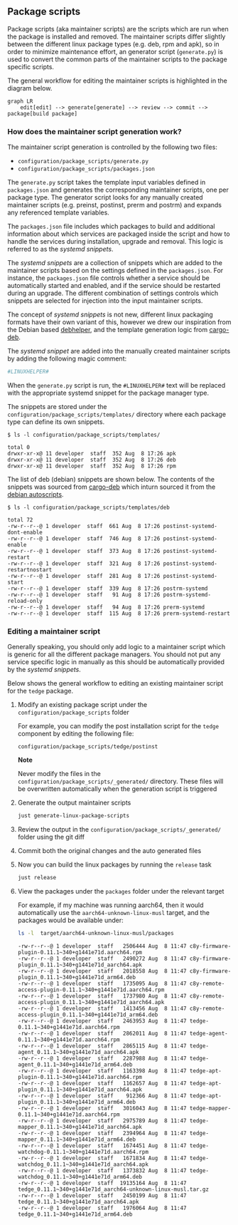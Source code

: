 ## Package scripts

Package scripts (aka maintainer scripts) are the scripts which are run when the package is installed and removed. The maintainer scripts differ slightly between the different linux package types (e.g. deb, rpm and apk), so in order to minimize maintenance effort, an generator script (`generate.py`) is used to convert the common parts of the maintainer scripts to the package specific scripts.

The general workflow for editing the maintainer scripts is highlighted in the diagram below.

```mermaid
graph LR
    edit[edit] --> generate[generate] --> review --> commit --> package[build package]
```

### How does the maintainer script generation work?

The maintainer script generation is controlled by the following two files:

* `configuration/package_scripts/generate.py`
* `configuration/package_scripts/packages.json`

The `generate.py` script takes the template input variables defined in `packages.json` and generates the corresponding maintainer scripts, one per package type. The generator script looks for any manually created maintainer scripts (e.g. preinst, postinst, prerm and postrm) and expands any referenced template variables.

The `packages.json` file includes which packages to build and additional information about which services are packaged inside the script and how to handle the services during installation, upgrade and removal. This logic is referred to as the *systemd snippets*.

The *systemd snippets* are a collection of snippets which are added to the maintainer scripts based on the settings defined in the `packages.json`. For instance, the `packages.json` file controls whether a service should be automatically started and enabled, and if the service should be restarted during an upgrade. The different combination of settings controls which snippets are selected for injection into the input maintainer scripts.

The concept of *systemd snippets* is not new, different linux packaging formats have their own variant of this, however we drew our inspiration from the Debian based [debhelper](https://man7.org/linux/man-pages/man7/debhelper.7.html), and the template generation logic from [cargo-deb](https://github.com/kornelski/cargo-deb).

The *systemd snippet* are added into the manually created maintainer scripts by adding the following magic comment:

```sh
#LINUXHELPER#
```

When the `generate.py` script is run, the `#LINUXHELPER#` text will be replaced with the appropriate systemd snippet for the package manager type.

The snippets are stored under the `configuration/package_scripts/templates/` directory where each package type can define its own snippets.

```text
$ ls -l configuration/package_scripts/templates/

total 0
drwxr-xr-x@ 11 developer  staff  352 Aug  8 17:26 apk
drwxr-xr-x@ 11 developer  staff  352 Aug  8 17:26 deb
drwxr-xr-x@ 11 developer  staff  352 Aug  8 17:26 rpm
```

The list of deb (debian) snippets are shown below. The contents of the snippets was sourced from [cargo-deb](https://github.com/kornelski/cargo-deb/tree/main/autoscripts) which inturn sourced it from the [debian autoscripts](https://github.com/Debian/debhelper/tree/master/autoscripts).

```text
$ ls -l configuration/package_scripts/templates/deb

total 72
-rw-r--r--@ 1 developer  staff  661 Aug  8 17:26 postinst-systemd-dont-enable
-rw-r--r--@ 1 developer  staff  746 Aug  8 17:26 postinst-systemd-enable
-rw-r--r--@ 1 developer  staff  373 Aug  8 17:26 postinst-systemd-restart
-rw-r--r--@ 1 developer  staff  321 Aug  8 17:26 postinst-systemd-restartnostart
-rw-r--r--@ 1 developer  staff  281 Aug  8 17:26 postinst-systemd-start
-rw-r--r--@ 1 developer  staff  339 Aug  8 17:26 postrm-systemd
-rw-r--r--@ 1 developer  staff   91 Aug  8 17:26 postrm-systemd-reload-only
-rw-r--r--@ 1 developer  staff   94 Aug  8 17:26 prerm-systemd
-rw-r--r--@ 1 developer  staff  115 Aug  8 17:26 prerm-systemd-restart
```

### Editing a maintainer script

Generally speaking, you should only add logic to a maintainer script which is generic for all the different package managers. You should not put any service specific logic in manually as this should be automatically provided by the *systemd snippets*.

Below shows the general workflow to editing an existing maintainer script for the `tedge` package.

1. Modify an existing package script under the `configuration/package_scripts` folder

    For example, you can modify the post installation script for the `tedge` component by editing the following file:

    ```text
    configuration/package_scripts/tedge/postinst
    ```

    **Note**

    Never modify the files in the `configuration/package_scripts/_generated/` directory. These files will be overwritten automatically when the generation script is triggered

2. Generate the output maintainer scripts

    ```sh
    just generate-linux-package-scripts
    ```

3. Review the output in the `configuration/package_scripts/_generated/` folder using the git diff

4. Commit both the original changes and the auto generated files

5. Now you can build the linux packages by running the `release` task

    ```sh
    just release
    ```

6. View the packages under the `packages` folder under the relevant target

    For example, if my machine was running aarch64, then it would automatically use the `aarch64-unknown-linux-musl` target, and the packages would be available under:

    ```sh
    ls -l  target/aarch64-unknown-linux-musl/packages
    ```

    ```text
    -rw-r--r--@ 1 developer  staff   2506444 Aug  8 11:47 c8y-firmware-plugin-0.11.1~340+g1441e71d.aarch64.rpm
    -rw-r--r--@ 1 developer  staff   2490272 Aug  8 11:47 c8y-firmware-plugin_0.11.1~340+g1441e71d_aarch64.apk
    -rw-r--r--@ 1 developer  staff   2018558 Aug  8 11:47 c8y-firmware-plugin_0.11.1~340+g1441e71d_arm64.deb
    -rw-r--r--@ 1 developer  staff   1735095 Aug  8 11:47 c8y-remote-access-plugin-0.11.1~340+g1441e71d.aarch64.rpm
    -rw-r--r--@ 1 developer  staff   1737980 Aug  8 11:47 c8y-remote-access-plugin_0.11.1~340+g1441e71d_aarch64.apk
    -rw-r--r--@ 1 developer  staff   1413456 Aug  8 11:47 c8y-remote-access-plugin_0.11.1~340+g1441e71d_arm64.deb
    -rw-r--r--@ 1 developer  staff   2463953 Aug  8 11:47 tedge-0.11.1~340+g1441e71d.aarch64.rpm
    -rw-r--r--@ 1 developer  staff   2862011 Aug  8 11:47 tedge-agent-0.11.1~340+g1441e71d.aarch64.rpm
    -rw-r--r--@ 1 developer  staff   2865115 Aug  8 11:47 tedge-agent_0.11.1~340+g1441e71d_aarch64.apk
    -rw-r--r--@ 1 developer  staff   2287988 Aug  8 11:47 tedge-agent_0.11.1~340+g1441e71d_arm64.deb
    -rw-r--r--@ 1 developer  staff   1163398 Aug  8 11:47 tedge-apt-plugin-0.11.1~340+g1441e71d.aarch64.rpm
    -rw-r--r--@ 1 developer  staff   1162657 Aug  8 11:47 tedge-apt-plugin_0.11.1~340+g1441e71d_aarch64.apk
    -rw-r--r--@ 1 developer  staff    912366 Aug  8 11:47 tedge-apt-plugin_0.11.1~340+g1441e71d_arm64.deb
    -rw-r--r--@ 1 developer  staff   3016043 Aug  8 11:47 tedge-mapper-0.11.1~340+g1441e71d.aarch64.rpm
    -rw-r--r--@ 1 developer  staff   2975789 Aug  8 11:47 tedge-mapper_0.11.1~340+g1441e71d_aarch64.apk
    -rw-r--r--@ 1 developer  staff   2394964 Aug  8 11:47 tedge-mapper_0.11.1~340+g1441e71d_arm64.deb
    -rw-r--r--@ 1 developer  staff   1674451 Aug  8 11:47 tedge-watchdog-0.11.1~340+g1441e71d.aarch64.rpm
    -rw-r--r--@ 1 developer  staff   1671834 Aug  8 11:47 tedge-watchdog_0.11.1~340+g1441e71d_aarch64.apk
    -rw-r--r--@ 1 developer  staff   1373832 Aug  8 11:47 tedge-watchdog_0.11.1~340+g1441e71d_arm64.deb
    -rw-r--r--@ 1 developer  staff  19135164 Aug  8 11:47 tedge_0.11.1~340+g1441e71d_aarch64-unknown-linux-musl.tar.gz
    -rw-r--r--@ 1 developer  staff   2450199 Aug  8 11:47 tedge_0.11.1~340+g1441e71d_aarch64.apk
    -rw-r--r--@ 1 developer  staff   1976064 Aug  8 11:47 tedge_0.11.1~340+g1441e71d_arm64.deb
    ```
